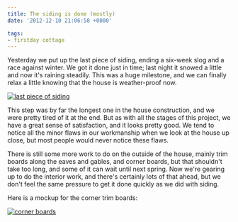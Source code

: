 ```yaml
---
title: The siding is done (mostly)
date: '2012-12-10 21:06:58 +0000'

tags:
- firstday cottage
---
```


Yesterday we put up the last piece of siding,
ending a six-week slog and a race against winter. We got it done just
in time; last night it snowed a little and now it's raining steadily.
This was a huge milestone, and we can finally relax a little knowing
that the house is weather-proof now.
<!--more-->

[![last piece of siding](/gallery/firstday-cottage/IMG_20121210_093801_hu_b454aa1dfdccbde0.jpg)](/gallery/firstday-cottage/IMG_20121210_093801.jpg)

This step was by far the longest
one in the house construction, and we were pretty tired of it at the
end.  But as with all the stages of this project, we have a great
sense of satisfaction, and it looks pretty good.  We tend to notice
all the minor flaws in our workmanship when we look at the house up
close, but most people would never notice these flaws.

There is still some more work to do on the outside of the house,
mainly trim boards along the eaves and gables, and corner boards,
but that shouldn't take too long, and some of it can wait until next
spring.  Now we're gearing up to do the interior work, and there's
certainly lots of that ahead, but we don't feel the same pressure to
get it done quickly as we did with siding.

Here is a mockup for the corner trim boards:

[![corner boards](/gallery/firstday-cottage/IMG_20121210_093725_hu_5017106c43bc78fa.jpg)](/gallery/firstday-cottage/IMG_20121210_093725.jpg)
